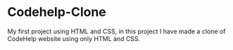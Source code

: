 # Codehelp-Clone
My first project using HTML and CSS, in this project I have made a clone of CodeHelp website using only HTML and CSS.

